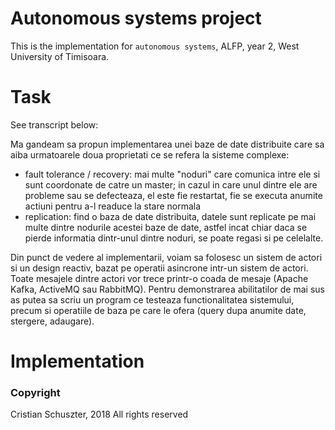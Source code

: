 # Autonomous systems project

This is the implementation for `autonomous systems`, ALFP, year 2, West University of Timisoara.

# Task

See transcript below:


 Ma gandeam sa propun implementarea unei baze de date distribuite 
 care sa aiba urmatoarele doua proprietati ce se refera la sisteme complexe:

* fault tolerance / recovery: mai multe "noduri" care comunica 
intre ele si sunt coordonate de catre un master; in cazul in 
care unul dintre ele are probleme sau se defecteaza, el este 
fie restartat, fie se executa anumite actiuni pentru a-l readuce la stare normala
* replication: find o baza de date distribuita, datele sunt 
replicate pe mai multe dintre nodurile acestei baze 
de date, astfel incat chiar daca se pierde informatia dintr-unul 
dintre noduri, se poate regasi si pe celelalte. 


Din punct de vedere al implementarii, voiam sa folosesc un sistem de 
actori si un design reactiv, bazat pe operatii asincrone intr-un sistem de 
actori. Toate mesajele dintre actori vor trece printr-o coada de mesaje (Apache Kafka, ActiveMQ 
sau RabbitMQ). Pentru demonstrarea abilitatilor de mai sus as putea sa scriu un program ce testeaza 
functionalitatea sistemului, precum si operatiile de baza pe care le ofera (query dupa 
anumite date, stergere, adaugare).


# Implementation


### Copyright

Cristian Schuszter, 2018
All rights reserved